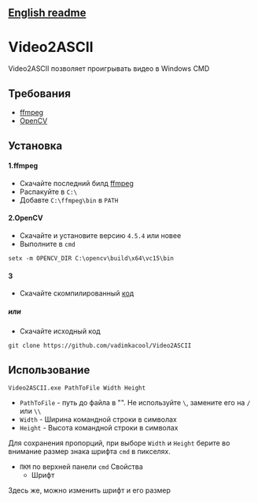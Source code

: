 ## [English readme](README.md)

# Video2ASCII


Video2ASCII позволяет проигрывать видео в Windows CMD

## Требования
- [ffmpeg](https://www.gyan.dev/ffmpeg/builds/)
- [OpenCV](https://opencv.org/releases/)
## Установка


#### 1.ffmpeg
 - Скачайте последний билд [ffmpeg](https://www.gyan.dev/ffmpeg/builds/)
 - Распакуйте в `C:\`
 - Добавте `C:\ffmpeg\bin` в `PATH`

#### 2.OpenCV
- Скачайте и установите версию `4.5.4` или новее
- Выполните в `cmd`
```
setx -m OPENCV_DIR C:\opencv\build\x64\vc15\bin
```

#### 3
- Скачайте скомпилированный [код](https://github.com/vadimkacool/Video2ASCII/releases/latest)

##### или

- Скачайте исходный код
```
git clone https://github.com/vadimkacool/Video2ASCII
```

## Использование

```
Video2ASCII.exe PathToFile Width Height
```
- `PathToFile` - путь до файла в "". Не используйте `\`, замените его на `/` или `\\`
- `Width` - Ширина командной строки в символах
- `Height` - Высота командной строки в символах

Для сохранения пропорций, при выборе `Width` и `Height` берите во внимание размер знака шрифта `cmd` в пикселях.

- `ПКМ` по верхней панели `cmd` Свойства 
  - Шрифт


Здесь же, можно изменить шрифт и его размер
